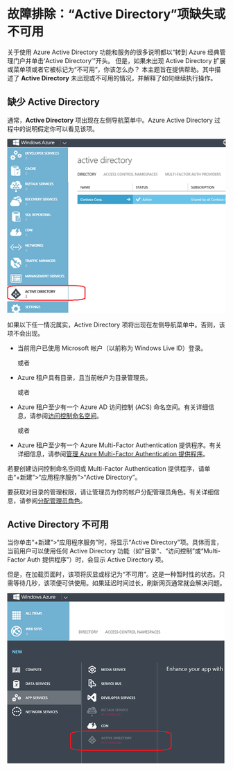 <properties
   pageTitle="故障排除：“Active Directory”项缺失或不可用 | Azure"
   description="Azure 经典管理门户中未显示 Active Directory 菜单项时怎么办。"
   services="active-directory"
   documentationCenter="na"
   authors="msmbaldwin"
   manager="mbaldwin"
   editor=""/>

<tags
   ms.service="active-directory"
   ms.date="12/04/2015"
   wacn.date="05/13/2016"/>

# 故障排除：“Active Directory”项缺失或不可用

关于使用 Azure Active Directory 功能和服务的很多说明都以“转到 Azure 经典管理门户并单击‘Active Directory’”开头。 但是，如果未出现 Active Directory 扩展或菜单项或者它被标记为“不可用”，你该怎么办？ 本主题旨在提供帮助。其中描述了 **Active Directory** 未出现或不可用的情况，并解释了如何继续执行操作。

## 缺少 Active Directory

通常，**Active Directory** 项出现在左侧导航菜单中。Azure Active Directory 过程中的说明假定你可以看见该项。

![屏幕截图：Azure 中的 Active Directory](./media/active-directory-troubleshooting/typical-view.png)

如果以下任一情况属实，Active Directory 项将出现在左侧导航菜单中。否则，该项不会出现。

* 当前用户已使用 Microsoft 帐户（以前称为 Windows Live ID）登录。

    或者

* Azure 租户具有目录，且当前帐户为目录管理员。

    或者

* Azure 租户至少有一个 Azure AD 访问控制 (ACS) 命名空间。有关详细信息，请参阅[访问控制命名空间](https://msdn.microsoft.com/library/azure/gg185908.aspx)。

    或者

* Azure 租户至少有一个 Azure Multi-Factor Authentication 提供程序。有关详细信息，请参阅[管理 Azure Multi-Factor Authentication 提供程序](/documentation/articles/multi-factor-authentication-get-started-cloud/)。

若要创建访问控制命名空间或 Multi-Factor Authentication 提供程序，请单击“+新建”>“应用程序服务”>“Active Directory”。

要获取对目录的管理权限，请让管理员为你的帐户分配管理员角色。有关详细信息，请参阅[分配管理员角色](/documentation/articles/active-directory-assign-admin-roles/)。

## Active Directory 不可用

当你单击“+新建”>“应用程序服务”时，将显示“Active Directory”项。具体而言，当前用户可以使用任何 Active Directory 功能（如“目录”、“访问控制”或“Multi-Factor Auth 提供程序”）时，会显示 Active Directory 项。

但是，在加载页面时，该项将灰显或标记为“不可用”。这是一种暂时性的状态。只需等待几秒，该项便可供使用。如果延迟时间过长，刷新网页通常就会解决问题。

![屏幕截图：Active Directory 不可用](./media/active-directory-troubleshooting/not-available.png)

<!---HONumber=Mooncake_0418_2016-->